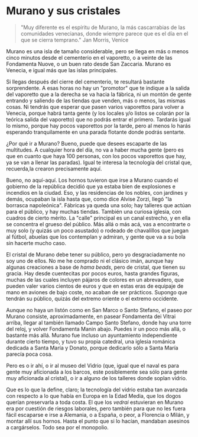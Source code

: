 # Murano y sus cristales

> "Muy diferente es el espíritu de Murano, la más cascarrabias de las comunidades venecianas, donde wiempre parece que es el día en el que se cierra temprano." Jan Morris, Venice

Murano es una isla de tamaño considerable, pero se llega en más o menos cinco minutos desde el cementerio en el vaporetto, o a veinte de las Fondamenta Nuove, o un buen rato desde San Zaccaria. Murano es Venecia, e igual más que las islas principales. 

Si llegas después del cierre del cementerio, te resultará bastante sorprendente. A esas horas no hay un "promotor" que te indique a la salida del vaporetto que a la derecha se va hacia la fábrica, ni un montón de gente entrando y saliendo de las tiendas que venden, más o menos, las mismas cosas. Ni tendrás que esperar que pasen varios vaporettos para volver a Venecia, porque habrá tanta gente (y los locales y/o listos se colarán por la teórica salida del vaporetto) que no podrás entrar el primero. Tardarás igual lo mismo, porque hay pocos vaporettos por la tarde, pero al menos lo harás esperando tranquilamente en una parada flotante donde podrás sentarte.

¿Por qué ir a Murano? Bueno, puede que desees escaparte de las multitudes. A cualquier hora del día, no va a haber mucha gente (pero es que en cuanto que haya 100 personas, con los pocos vaporettos que hay, ya se van a llenar las paradas). Igual te interesa la tecnología del cristal que, recuerda,la crearon precisamente aquí.

Bueno, no aquí-aquí. Los hornos tuvieron que irse a Murano cuando el gobierno de la república decidió que ya estaba bien de explosiones e incendios en la ciudad. Eso, y las residencias de los nobles, con jardines y demás, ocupaban la isla hasta que, como dice Alvise Zorzi, llegó "la borrasca napoleónica". Fábricas ya queda una solo; hay talleres que actúan para el público, y hay muchas tiendas. También una curiosa iglesia, con cuadros de cierto mérito. La "calle" principal es un canal estrecho, y en ella se concentra el grueso del público. Más allá o más acá, vas a encontrarte o muy solo (y quizás un poco asustado) o rodeado de chavalillos que juegan al fútbol, abuelas que los contemplan y admiran, y gente que va a su bola sin hacerte mucho caso.

El cristal de Murano debe tener su público, pero yo desgraciadamente no soy uno de ellos. No me he comprado ni el clásico imán, aunque hay algunas creaciones a base de *hama beads*, pero de cristal, que tienen su gracia. Hay desde cuentecitas por pocos euros, hasta grandes figuras, muchas de las cuales incluyen pájaros de colores en un abrevadero, que pueden valer varios cientos de euros y que en estas eras de equipaje de mano en aviones de bajo coste, no acaban de ser prácticos. Supongo que tendrán su público, quizás del extremo oriente o el extremo occidente.

Aunque no haya un listón como en San Marco o Santo Stefano, el paseo por Murano consiste, aproximadamente, en pasear Fondamenta dei Vitrai arriba, llegar al también llamado Campo Santo Stefano, donde hay una torre del reloj, y volver Fondamenta Manin abajo. Puedes ir un poco más allá, o bastante más allá. Murano fue incluso un ayuntamiento independiente durante cierto tiempo, y tuvo su propia catedral, una iglesia románica dedicada a Santa María y Donato, porque dedicarlo sólo a Santa María parecía poca cosa.

Pero es o ir ahí, o ir al museo del Vidrio (que, igual que el naval es para gente muy aficionada a los barcos, este posiblemente sea sólo para gente muy aficionada al cristal), o ir a alguno de los talleres donde soplan vidrio.

Que es lo que la define, claro; la tecnología del vidrio estaba tan avanzada con respecto a lo que había en Europa en la Edad Media, que los dogos querían preservarla a toda costa. El que los *vedrai* estuvieran en Murano era por cuestión de riesgos laborales, pero también para que no les fuera fácil escaparse e irse a Alemania, o a España, o peor, a Florencia o Milán, y montar allí sus hornos. Hasta el punto que si lo hacían, mandaban asesinos a cargárselos. Todo sea por el monopolio.
